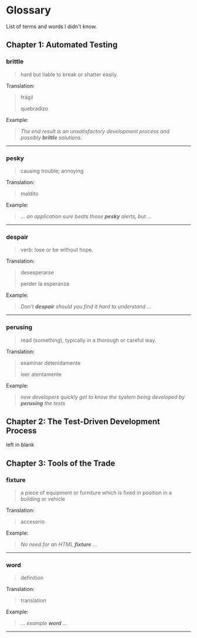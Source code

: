# Glossary

List of terms and words I didn't know.

## Chapter 1: Automated Testing

### brittle

> hard but liable to break or shatter easily.

Translation:

> frágil
>
> quebradizo

Example:

> _The end result is an unsatisfactory development process and possibly **brittle** solutions._

---

### pesky

> causing trouble; annoying

Translation:

> maldito

Example:

> _... an application sure beats those **pesky** alerts, but ..._

---

### despair

> verb: lose or be without hope.

Translation:

> desesperarse
>
> perder la esperanza

Example:

> _Don't **despair** should you find it hard to understand ..._

---

### perusing

> read (something), typically in a thorough or careful way.

Translation:

> examinar detenidamente
>
> leer atentamente

Example:

> _new developers quickly get to know the system being developed by **perusing** the tests_

## Chapter 2: The Test-Driven Development Process

left in blank

## Chapter 3: Tools of the Trade

### fixture

> a piece of equipment or furniture which is fixed in position in a building or vehicle

Translation:

> accesorio

Example:

> _No need for an HTML **fixture** ..._

---

### word

> definition

Translation:

> translation

Example:

> _... example **word** ..._

---
